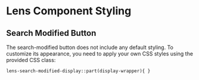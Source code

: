 # Lens Component Styling

## Search Modified Button

The search-modified button does not include any default styling. To customize its appearance, you need to apply your own CSS styles using the provided CSS class: 

```
lens-search-modified-display::part(display-wrapper){ }
```